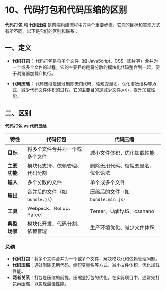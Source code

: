 # 10、代码打包和代码压缩的区别

**代码打包** 和 **代码压缩** 是前端构建流程中的两个重要步骤，它们的目标和实现方式有所不同。以下是它们的区别和联系：

## 一、定义

- **代码打包：** 代码打包是将多个文件（如 JavaScript、CSS、图片等）合并为一个或多个文件的过程。它的主要目的是将分散的模块化代码整合到一起，便于浏览器加载和执行。

- **代码压缩：** 代码压缩是通过删除无用代码、缩短变量名、优化语法结构等方式，减少代码文件体积的过程。它的主要目的是减少文件大小，提升加载性能。

## 二、区别

**代码打包 vs 代码压缩**

| **特性**     | **代码打包**                   | **代码压缩**                       |
| ------------ | ------------------------------ | ---------------------------------- |
| **目标**     | 将多个文件合并为一个或多个文件 | 减小文件体积，优化加载性能         |
| **主要功能** | 模块化支持、依赖管理、代码分割 | 删除无用代码、缩短变量名、优化语法 |
| **输入**     | 多个分散的文件                 | 单个或多个文件                     |
| **输出**     | 合并后的文件（如 `bundle.js`） | 压缩后的文件（如 `bundle.min.js`） |
| **工具**     | Webpack、Rollup、Parcel        | Terser、UglifyJS、cssnano          |
| **典型场景** | 模块化开发、代码分割、依赖管理 | 生产环境优化、减少文件体积         |

### **总结**

- **代码打包**：将多个文件合并为一个或多个文件，解决模块化和依赖管理问题。
- **代码压缩**：通过删除无用代码、缩短变量名等方式，减小文件体积，优化加载性能。
- **两者关系**：打包是压缩的前提，压缩是打包的优化。在实际项目中，通常先打包再压缩，以实现最佳性能。
